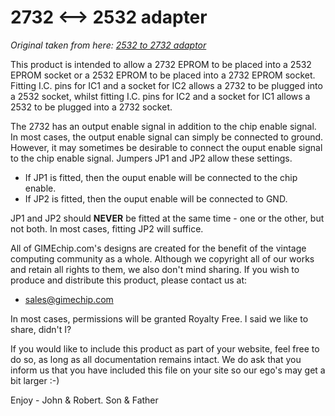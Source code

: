# 2732 <--> 2532 adapter

_Original taken from here: [2532 to 2732 adaptor](http://www.neoncluster.com/aamber_pegasus/Blog/Entries/2010/5/5_2532_to_2732_and_visa_versa_adaptor..html)_

This product is intended to allow a 2732 EPROM to be placed into  a 2532 EPROM socket or a 2532 EPROM to  be  placed  into a 2732 EPROM socket.
Fitting I.C. pins for IC1 and a socket for IC2 allows a 2732 to be plugged into a 2532 socket,
whilst fitting I.C. pins for IC2 and a socket for IC1 allows a 2532 to be plugged  into a 2732 socket.

The 2732 has an output enable signal in addition to the chip enable signal.
In most cases, the output enable signal can simply be connected to ground.
However, it may sometimes be desirable to connect the ouput enable signal to the chip enable signal.
Jumpers JP1 and JP2 allow these settings.

* If JP1 is fitted, then the ouput enable will be connected to the chip enable.
* If JP2 is  fitted,  then  the  ouput enable will be connected to  GND.

JP1  and  JP2  should __NEVER__  be fitted at the same time - one  or the other, but not both. In  most cases, fitting JP2 will  suffice.

All of  GIMEchip.com's designs are created for the benefit of the vintage computing community as a whole.
Although we copyright all of our works and retain all rights to them,  we also  don't mind  sharing.
If you wish to produce and distribute this product, please contact us at:

* sales@gimechip.com

In most cases, permissions will be granted Royalty Free. I said we like to share, didn't I?


If you would like to include this product as part of your  website, feel free to do so,  as  long  as all documentation remains intact.
We do ask that you inform us that you have included  this  file  on your site so our ego's may get  a bit larger :-)

Enjoy - John & Robert. 
Son & Father
